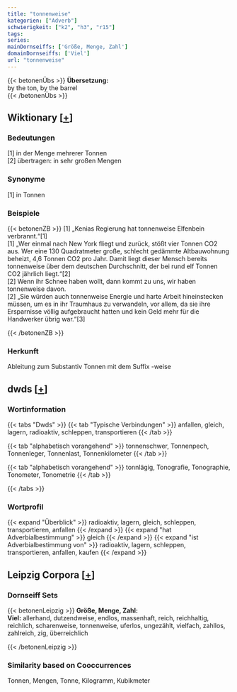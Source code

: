 ```yaml
---
title: "tonnenweise"
kategorien: ["Adverb"]
schwierigkeit: ["k2", "h3", "r15"]
tags:
series:
mainDornseiffs: ['Größe, Menge, Zahl']
domainDornseiffs: ['Viel']
url: "tonnenweise"
---
```


{{< betonenÜbs >}}
**Übersetzung:**  
by the ton, by the barrel  
{{< /betonenÜbs >}}

## Wiktionary [[+](https://de.wiktionary.org/wiki/tonnenweise)]

### Bedeutungen
[1] in der Menge mehrerer Tonnen  
[2] übertragen: in sehr großen Mengen  

### Synonyme
[1] in Tonnen  

### Beispiele
{{< betonenZB >}}
[1] „Kenias Regierung hat tonnenweise Elfenbein verbrannt.“[1]  
[1] „Wer einmal nach New York fliegt und zurück, stößt vier Tonnen CO2 aus. Wer eine 130 Quadratmeter große, schlecht gedämmte Altbauwohnung beheizt, 4,6 Tonnen CO2 pro Jahr. Damit liegt dieser Mensch bereits tonnenweise über dem deutschen Durchschnitt, der bei rund elf Tonnen CO2 jährlich liegt.“[2]  
[2] Wenn ihr Schnee haben wollt, dann kommt zu uns, wir haben tonnenweise davon.  
[2] „Sie würden auch tonnenweise Energie und harte Arbeit hineinstecken müssen, um es in ihr Traumhaus zu verwandeln, vor allem, da sie ihre Ersparnisse völlig aufgebraucht hatten und kein Geld mehr für die Handwerker übrig war.“[3]  

{{< /betonenZB >}}
### Herkunft
Ableitung zum Substantiv Tonnen mit dem Suffix -weise  



## dwds [[+](https://www.dwds.de/wb/tonnenweise)]

### Wortinformation
{{< tabs "Dwds" >}}
{{< tab "Typische Verbindungen" >}}
anfallen, gleich, lagern, radioaktiv, schleppen, transportieren
{{< /tab >}}

{{< tab "alphabetisch vorangehend" >}}
tonnenschwer, Tonnenpech, Tonnenleger, Tonnenlast, Tonnenkilometer
{{< /tab >}}

{{< tab "alphabetisch vorangehend" >}}
tonnlägig, Tonografie, Tonographie, Tonometer, Tonometrie
{{< /tab >}}

{{< /tabs >}}

### Wortprofil
{{< expand "Überblick" >}} radioaktiv, lagern, gleich, schleppen, transportieren, anfallen {{< /expand >}}
{{< expand "hat Adverbialbestimmung" >}} gleich {{< /expand >}}
{{< expand "ist Adverbialbestimmung von" >}} radioaktiv, lagern, schleppen, transportieren, anfallen, kaufen {{< /expand >}}

## Leipzig Corpora [[+](https://corpora.uni-leipzig.de/en/res?word=tonnenweise&corpusId=deu_newscrawl-public_2018)]

### Dornseiff Sets
{{< betonenLeipzig >}}
**Größe, Menge, Zahl:**  
**Viel:** allerhand, dutzendweise, endlos, massenhaft, reich, reichhaltig, reichlich, scharenweise, tonnenweise, uferlos, ungezählt, vielfach, zahllos, zahlreich, zig, überreichlich  

{{< /betonenLeipzig >}}

### Similarity based on Cooccurrences
Tonnen, Mengen, Tonne, Kilogramm, Kubikmeter


